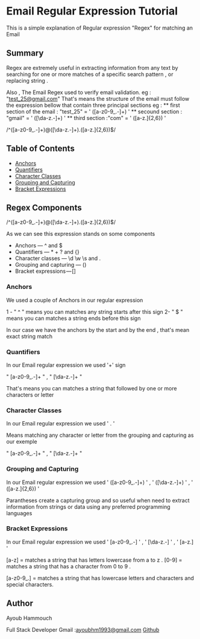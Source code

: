 # Email Regular Expression Tutorial 

This is a simple explanation of Regular expression "Regex" for matching an Email 

## Summary

Regex are extremely useful in extracting information from any text by searching for one or more matches of a specific search pattern , or replacing string .

Also , The Email Regex used to verify email validation.
eg : "test_25@gmail.com" 
That's means the structure of the email must follow the expression bellow that contain three principal sections eg :
              ** first section of the email : "test_25" = ' ([a-z0-9_\.-]+) '
              ** secound section : "gmail" = ' ([\da-z\.-]+) '
              ** third section :"com" = ' ([a-z\.]{2,6}) '


/^([a-z0-9_\.-]+)@([\da-z\.-]+)\.([a-z\.]{2,6})$/

## Table of Contents

- [Anchors](#anchors)
- [Quantifiers](#quantifiers)
- [Character Classes](#character-classes)
- [Grouping and Capturing](#grouping-and-capturing)
- [Bracket Expressions](#bracket-expressions)



## Regex Components

/^([a-z0-9_\.-]+)@([\da-z\.-]+)\.([a-z\.]{2,6})$/

As we can see this expression stands on some components 

* Anchors — ^ and $
* Quantifiers — * + ? and {}
* Character classes — \d \w \s and .
* Grouping and capturing — ()
* Bracket expressions — []


### Anchors

We used a couple of Anchors in our regular expression 

 1 - " ^ " means you can matches any string starts after this sign 
 2- " $ " means you can matches a string ends before this sign

In our case we have the anchors by the start and by the end , that's mean exact string match 

### Quantifiers

In our Email regular expression we used '+' sign 

" [a-z0-9_\.-]+ " , " [\da-z\.-]+ "

That's means you can matches a string that followed by one or more characters or letter


### Character Classes

In our Email regular expression we used ' . '

Means matching any character or letter from the grouping and capturing as our exemple

" [a-z0-9_\.-]+ " , " [\da-z\.-]+ "

### Grouping and Capturing

In our Email regular expression we used ' ([a-z0-9_\.-]+) ' , ' ([\da-z\.-]+) ' , ' ([a-z\.]{2,6}) '

Parantheses create a capturing group and so useful when need to extract information from strings or data using any preferred programming languages

### Bracket Expressions

In our Email regular expression we used ' [a-z0-9_\.-] ' , ' [\da-z\.-] ' , ' [a-z\.] '

[a-z] = matches a string that has letters lowercase from a to z .
[0-9] = matches a string that has a character from 0 to 9 .

[a-z0-9_\.] = matches a string that has lowercase letters and characters and special characters.

## Author

Ayoub Hammouch

Full Stack Developer
Gmail :ayoubhm1993@gmail.com
[Github](https://github.com/Ayoubhm1993) 